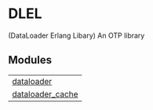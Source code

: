 # DLEL #

(DataLoader Erlang Libary) 
An OTP library



## Modules ##


<table width="100%" border="0" summary="list of modules">
<tr><td><a href="https://github.com/CallumRoberts/dataloader/blob/master/doc/dataloader.md" class="module">dataloader</a></td></tr>
<tr><td><a href="https://github.com/CallumRoberts/dataloader/blob/master/doc/cache.md" class="module">dataloader_cache</a></td></tr>
